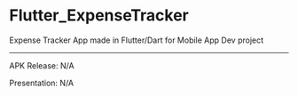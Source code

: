# Flutter_ExpenseTracker
Expense Tracker App made in Flutter/Dart for Mobile App Dev project

---
APK Release: N/A

Presentation: N/A

